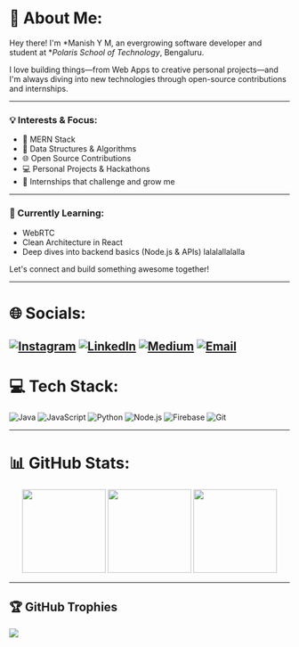 # 💫 About Me:
Hey there! I'm *Manish Y M, an evergrowing software developer and student at **Polaris School of Technology*, Bengaluru.

I love building things—from Web Apps to creative personal projects—and I'm always diving into new technologies through open-source contributions and internships.

---

### 💡 Interests & Focus:
- 🌆 MERN Stack
- 🧠 Data Structures & Algorithms
- 🌐 Open Source Contributions
- 💻 Personal Projects & Hackathons
- 🚀 Internships that challenge and grow me

---

### 🌱 Currently Learning:
- WebRTC
- Clean Architecture in React
- Deep dives into backend basics (Node.js & APIs) lalalallalalla

Let's connect and build something awesome together!

---
# 🌐 Socials:
[![Instagram](https://img.shields.io/badge/Instagram-%23E4405F.svg?logo=Instagram&logoColor=white)](https://www.instagram.com/manishym_setty/?hl=en) 
[![LinkedIn](https://img.shields.io/badge/LinkedIn-%230077B5.svg?logo=linkedin&logoColor=white)](https://www.linkedin.com/in/manish-y-m-233496326/) 
[![Medium](https://img.shields.io/badge/Medium-12100E?logo=medium&logoColor=white)](https://medium.com/@manishym946) 
[![Email](https://img.shields.io/badge/Email-D14836?logo=gmail&logoColor=white)](mailto:manishym946@gmail.com)
---

# 💻 Tech Stack:
![Java](https://img.shields.io/badge/Java-%23ED8B00.svg?style=for-the-badge&logo=openjdk&logoColor=white) 
![JavaScript](https://img.shields.io/badge/JavaScript-%23323330.svg?style=for-the-badge&logo=javascript&logoColor=%23F7DF1E) 
![Python](https://img.shields.io/badge/Python-3670A0?style=for-the-badge&logo=python&logoColor=white) 
![Node.js](https://img.shields.io/badge/Node.js-339933?style=for-the-badge&logo=nodedotjs&logoColor=white) 
![Firebase](https://img.shields.io/badge/Firebase-FFCA28?style=for-the-badge&logo=firebase&logoColor=black) 
![Git](https://img.shields.io/badge/Git-F05032?style=for-the-badge&logo=git&logoColor=white) 

---
# 📊 GitHub Stats:
<div align="center">

  <img src="https://github-readme-stats.vercel.app/api?username=Manishym956&theme=dark&hide_border=false&include_all_commits=false&count_private=false" height="150"/>
  <img src="https://nirzak-streak-stats.vercel.app/?user=Manishym956&theme=dark&hide_border=false" height="150"/>
  <img src="https://github-readme-stats.vercel.app/api/top-langs/?username=Manishym956&theme=dark&hide_border=false&layout=compact" height="150"/>

</div>

---

## 🏆 GitHub Trophies
![](https://github-profile-trophy.vercel.app/?username=Manishym956&theme=radical&no-frame=false&no-bg=false&margin-w=4)
